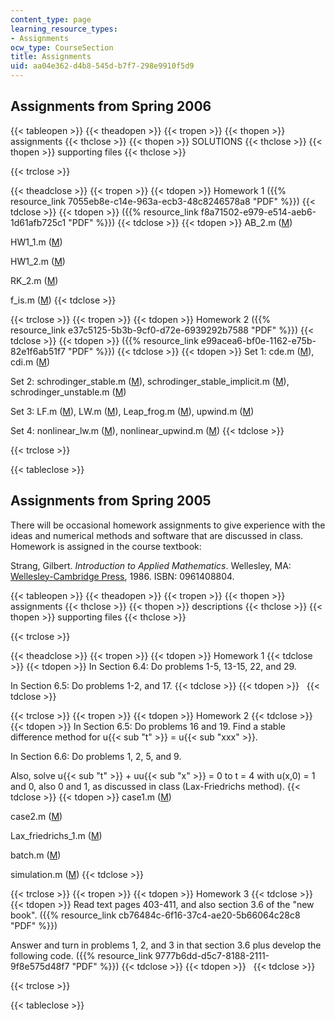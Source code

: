 ```yaml
---
content_type: page
learning_resource_types:
- Assignments
ocw_type: CourseSection
title: Assignments
uid: aa04e362-d4b8-545d-b7f7-298e9910f5d9
---
```


Assignments from Spring 2006
----------------------------

{{< tableopen >}}
{{< theadopen >}}
{{< tropen >}}
{{< thopen >}}
assignments
{{< thclose >}}
{{< thopen >}}
SOLUTIONS
{{< thclose >}}
{{< thopen >}}
supporting files
{{< thclose >}}

{{< trclose >}}

{{< theadclose >}}
{{< tropen >}}
{{< tdopen >}}
Homework 1 ({{% resource_link 7055eb8e-c14e-963a-ecb3-48c8246578a8 "PDF" %}})
{{< tdclose >}}
{{< tdopen >}}
({{% resource_link f8a71502-e979-e514-aeb6-1d61afb725c1 "PDF" %}})
{{< tdclose >}}
{{< tdopen >}}
AB\_2.m ([M](/courses/mathematics/18-086-mathematical-methods-for-engineers-ii-spring-2006/assignments/AB_2.m))  
  
HW1\_1.m ([M](/courses/mathematics/18-086-mathematical-methods-for-engineers-ii-spring-2006/assignments/HW1_1.m))  
  
HW1\_2.m ([M](/courses/mathematics/18-086-mathematical-methods-for-engineers-ii-spring-2006/assignments/HW1_2.m))  
  
RK\_2.m ([M](/courses/mathematics/18-086-mathematical-methods-for-engineers-ii-spring-2006/assignments/RK_2.m))  
  
f\_is.m ([M](/courses/mathematics/18-086-mathematical-methods-for-engineers-ii-spring-2006/assignments/f_is.m))
{{< tdclose >}}

{{< trclose >}}
{{< tropen >}}
{{< tdopen >}}
Homework 2 ({{% resource_link e37c5125-5b3b-9cf0-d72e-6939292b7588 "PDF" %}})
{{< tdclose >}}
{{< tdopen >}}
({{% resource_link e99acea6-bf0e-1162-e75b-82e1f6ab51f7 "PDF" %}})
{{< tdclose >}}
{{< tdopen >}}
Set 1: cde.m ([M](/courses/mathematics/18-086-mathematical-methods-for-engineers-ii-spring-2006/assignments/cde.m)), cdi.m ([M](/courses/mathematics/18-086-mathematical-methods-for-engineers-ii-spring-2006/assignments/cdi.m))  
  
Set 2: schrodinger\_stable.m ([M](/courses/mathematics/18-086-mathematical-methods-for-engineers-ii-spring-2006/assignments/schrodinger_stable.m)), schrodinger\_stable\_implicit.m ([M](/courses/mathematics/18-086-mathematical-methods-for-engineers-ii-spring-2006/assignments/schrodinger_stable_implicit.m)), schrodinger\_unstable.m ([M](/courses/mathematics/18-086-mathematical-methods-for-engineers-ii-spring-2006/assignments/schrodinger_unstable.m))  
  
Set 3: LF.m ([M](/courses/mathematics/18-086-mathematical-methods-for-engineers-ii-spring-2006/assignments/LF.m)), LW.m ([M](/courses/mathematics/18-086-mathematical-methods-for-engineers-ii-spring-2006/assignments/LW.m)), Leap\_frog.m ([M](/courses/mathematics/18-086-mathematical-methods-for-engineers-ii-spring-2006/assignments/Leap_frog.m)), upwind.m ([M](/courses/mathematics/18-086-mathematical-methods-for-engineers-ii-spring-2006/assignments/upwind.m))  
  
Set 4: nonlinear\_lw.m ([M](/courses/mathematics/18-086-mathematical-methods-for-engineers-ii-spring-2006/assignments/nonlinear_lw.m)), nonlinear\_upwind.m ([M](/courses/mathematics/18-086-mathematical-methods-for-engineers-ii-spring-2006/assignments/nonlinear_upwind.m))
{{< tdclose >}}

{{< trclose >}}

{{< tableclose >}}

Assignments from Spring 2005
----------------------------

There will be occasional homework assignments to give experience with the ideas and numerical methods and software that are discussed in class. Homework is assigned in the course textbook:

Strang, Gilbert. _Introduction to Applied Mathematics_. Wellesley, MA: [Wellesley-Cambridge Press](http://www.wellesleycambridge.com/), 1986. ISBN: 0961408804.

{{< tableopen >}}
{{< theadopen >}}
{{< tropen >}}
{{< thopen >}}
assignments
{{< thclose >}}
{{< thopen >}}
descriptions
{{< thclose >}}
{{< thopen >}}
supporting files
{{< thclose >}}

{{< trclose >}}

{{< theadclose >}}
{{< tropen >}}
{{< tdopen >}}
Homework 1
{{< tdclose >}}
{{< tdopen >}}
In Section 6.4: Do problems 1-5, 13-15, 22, and 29.  
  
In Section 6.5: Do problems 1-2, and 17.
{{< tdclose >}}
{{< tdopen >}}
 
{{< tdclose >}}

{{< trclose >}}
{{< tropen >}}
{{< tdopen >}}
Homework 2
{{< tdclose >}}
{{< tdopen >}}
In Section 6.5: Do problems 16 and 19. Find a stable difference method for u{{< sub "t" >}} = u{{< sub "xxx" >}}.  
  
In Section 6.6: Do problems 1, 2, 5, and 9.  
  
Also, solve u{{< sub "t" >}} + uu{{< sub "x" >}} = 0 to t = 4 with u(x,0) = 1 and 0, also 0 and 1, as discussed in class (Lax-Friedrichs method).
{{< tdclose >}}
{{< tdopen >}}
case1.m ([M](/courses/mathematics/18-086-mathematical-methods-for-engineers-ii-spring-2006/assignments/case1.m))  
  
case2.m ([M](/courses/mathematics/18-086-mathematical-methods-for-engineers-ii-spring-2006/assignments/case2.m))  
  
Lax\_friedrichs\_1.m ([M](/courses/mathematics/18-086-mathematical-methods-for-engineers-ii-spring-2006/assignments/Lax_friedrichs_1.m))  
  
batch.m ([M](/courses/mathematics/18-086-mathematical-methods-for-engineers-ii-spring-2006/assignments/batch.m))  
  
simulation.m ([M](/courses/mathematics/18-086-mathematical-methods-for-engineers-ii-spring-2006/assignments/simulation.m))
{{< tdclose >}}

{{< trclose >}}
{{< tropen >}}
{{< tdopen >}}
Homework 3
{{< tdclose >}}
{{< tdopen >}}
Read text pages 403-411, and also section 3.6 of the "new book". ({{% resource_link cb76484c-6f16-37c4-ae20-5b66064c28c8 "PDF" %}})  
  
Answer and turn in problems 1, 2, and 3 in that section 3.6 plus develop the following code. ({{% resource_link 9777b6dd-d5c7-8188-2111-9f8e575d48f7 "PDF" %}})
{{< tdclose >}}
{{< tdopen >}}
 
{{< tdclose >}}

{{< trclose >}}

{{< tableclose >}}